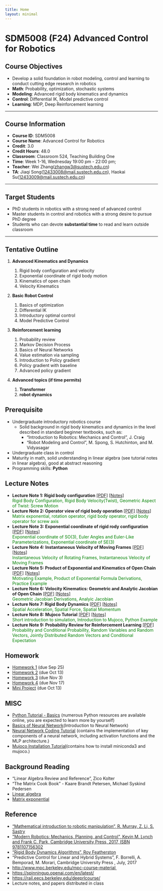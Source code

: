 ```yaml
---
title: Home
layout: minimal
---
```

<!-- website address
https://clearlab-sustech.github.io/ACR2024/
-->
# SDM5008 (F24) Advanced Control for Robotics

## Course Objectives

- Develop a solid foundation in robot modeling, control and learning to conduct cutting edge research in robotics
 - **Math**: Probability, optimization, stochastic systems
 - **Modeling**: Advanced rigid body kinematics and dynamics
 - **Control**: Differential IK, Model predictive control
 - **Learning**: MDP, Deep Reinforcement learning

----

## Course Information

- **Course ID**: SDM5008
- **Course Name**: Advanced Control for Robotics
- **Credit**: 3.0
- **Credit Hours**: 48.0
- **Classroom**: Classroom 524, Teaching Building One
- **Time**: Week 1-16, Wednesday 19:00 pm - 22:00 pm;
- **Teacher**: Wei Zhang(zhangw3@sustech.edu.cn)
- **TA**: Jiaqi Song(12433008@mail.sustech.edu.cn), Haokai Su(12433009@mail.sustech.edu.cn)

----

## Target Students  

- PhD students in robotics with a strong need of advanced control
- Master students in control and robotics with a strong desire to pursue PhD degree
- Students who can devote **substantial time** to read and learn outside classroom

----

## Tentative Outline

1. **Advanced Kinematics and Dynamics**
   1. Rigid body configuration and velocity
   2. Exponential coordinate of rigid body motion
   3. Kinematics of open chain
   4. Velocity Kinematics

2. **Basic Robot Control**
   1. Basics of optimization
   2. Differential IK
   3. Introductory optimal control
   4. Model Predictive Control

3. **Reinforcement learning**
   1. Probability review
   2. Markov Decision Process
   3. Basics of Neural Networks
   4. Value estimation via sampling
   5. Introduction to Policy gradient
   6. Policy gradient with baseline
   7. Advanced policy gradient

4. **Advanced topics (if time permits)**
   1. **Transformer**
   2. **robot dynamics**

## Prerequisite

- Undergraduate introductory robotics course
  - Solid background in rigid body kinematics and dynamics in the level described in standard beginner textbooks, such as:
    - “Introduction to Robotics: Mechanics and Control”, J. Craig
    - “Robot Modeling and Control”, M. Spong, S. Hutchinton, and M. Vidyasagar
- Undergraduate class in control
- Maturity in math, solid understanding in linear algebra (see tutorial notes in linear algebra), good at abstract reasoning
- Programming skills: **Python**

## Lecture Notes

- **Lecture Note 1: Rigid body configuration** [[PDF]](./LectureNotes/LN1_RigidBodyMotion.pdf) [[Notes]](./LectureNotes/Notes/LN1_RigidBodyMotion.pdf)\
  <span style="color: green;">Rigid Body Configuration, Rigid Body Velocity(Twist), Geometric Aspect of Twist: Screw Motion</span>
- **Lecture Note 2: Operator view of rigid body operation** [[PDF]](./LectureNotes/LN2_RigidBodyOperation.pdf) [[Notes]](./LectureNotes/Notes/LN2_RigidBodyOperation.pdf)\
   <span style="color: green;"> Matrix exponential, rotation operator, rigid body operator, rigid body operator for screw axis </span>
- **Lecture Note 3: Exponential coordinate of rigid rody configuration** [[PDF]](./LectureNotes/LN3_ExpCoordinate.pdf) [[Notes]](LectureNotes/Notes/LN3_ExpCoordinate.pdf)\
   <span style="color: green;"> Exponential coordinate of SO(3), Euler Angles and Euler-Like Parameterizations, Exponential coordinate of SE(3) </span>
- **Lecture Note 4: Instantaneous Velocity of Moving Frames** [[PDF]](./LectureNotes/LN4_InstantaneousVelocityofMovingFrames.pdf) [[Notes]](./LectureNotes/Notes/LN4_InstantaneousVelocityofMovingFrames.pdf)\
   <span style="color: green;"> Instantaneous Velocity of Rotating Frames, Instantaneous Velocity of Moving Frames </span>
- **Lecture Note 5: Product of Exponential and Kinematics of Open Chain** [[PDF]](./LectureNotes/LN5_kinematics.pdf) [[Notes]](./LectureNotes/Notes/LN5_kinematics.pdf)\
   <span style="color: green;"> Motivating Example, Product of Exponential Formula Derivations, Practice Example </span>
- **Lecture Note 6: Velocity Kinematics: Geometric and Analytic Jacobian of Open Chain** [[PDF]](./LectureNotes/LN6_VelocityKinematics.pdf) [[Notes]](./LectureNotes/Notes/LN6_VelocityKinematics.pdf)\
   <span style="color: green;"> Geometric Jacobian Derivations, Analyic Jacobian </span>
- **Lecture Note 7: Rigid Body Dynamics** [[PDF]](./LectureNotes/LN7_RigidBodyDynamics.pdf) [[Notes]](LectureNotes/Notes/LN7_RigidBodyDynamics.pdf)\
   <span style="color: green;"> Spatial Acceleration, Spatial Force, Spatial Momentum </span>
- **Lecture Note 8: Mujoco Tutorial** [[PDF]](./LectureNotes/LN8-MujocoTutorial.pdf) [[Notes]](LectureNotes/Notes/LN8-MujocoTutorial.pdf) \
   <span style="color: green;"> Short introduction to simulation, Introduction to Mujoco, Python Example </span>
- **Lecture Note 9: Probability Review for Reinforcement Learning** [[PDF]](./LectureNotes/LN9_F24_ProbabilityReview.pdf) \
   <span style="color: green;"> Probability and Conditional Probability, Random Variables and Random Vectors, Jointly Distributed Random Vectors and Conditional Expectation </span>

## Homework

- [Homework 1](./homework/hw1_F24.pdf) (due Sep 25)
- [Homework 2](./homework/hw2_F24.pdf) (due Oct 13)
- [Homework 3](./homework/hw3_F24.pdf) (due Nov 3)
- [Homework 4](./homework/hw4_F24.pdf) (due Nov 17)
- [Mini Project](./homework/miniProject.pdf) (due Oct 13)

## MISC

- [Python Tutorial - Basics](./misc/ACR24_PythonTutorial.ipynb) (numerous Python resources are available online, you are expected to learn more by yourself)
- [Basics of Neural Network](./misc/LN0_IntroToNeuralNetwork.pdf)(Introduction to Neural Network)
- [Neural Network Coding Tutorial](./misc/Introduction_to_neural_network.ipynb) (contains the implementation of key components of a neural network, including activation functions and the MLP architecture.)
- [Mujoco Installation Tutorial](./misc/mujoco_tutorial.pdf)(contains how to install miniconda3 and mujoco.)

## Background Reading

- “Linear Algebra Review and Reference”, Zico Kolter
- “The Matrix Cook Book” - Kaare Brandt Petersen, Michael Syskind Pedersen
- [Linear algebra](https://www.bilibili.com/video/BV1eA411F7RX/)
- [Matrix exponential](https://www.bilibili.com/video/BV1Ab411d7vi/)

## Reference

- [“Mathematical introduction to robotic manipulation”, R. Murray, Z. Li, S. Sastry](./misc/MathRobotics94.pdf)
- ["Modern Robotics: Mechanics, Planning, and Control", Kevin M. Lynch and Frank C. Park, Cambridge University Press, 2017, ISBN 9781107156302](./misc/ModernRobotics.pdf)
- [“Rigid Body Dynamics Algorithms”, Roy Featherston](https://www.springer.com/gp/book/9780387743141)
- “Predictive Control for Linear and Hybrid Systems”, F. Borrelli, A. Bemporad, M. Morari, Cambridge University Press , July, 2017
- http://www.mpc.berkeley.edu/mpc-course-material 
- https://spinningup.openai.com/en/latest/
- https://rail.eecs.berkeley.edu/deeprlcourse/
- Lecture notes, and papers distributed in class

